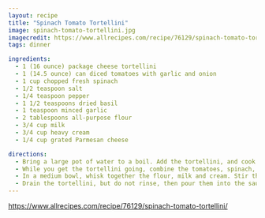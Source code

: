 ```yaml
---
layout: recipe
title: "Spinach Tomato Tortellini"
image: spinach-tomato-tortellini.jpg
imagecredit: https://www.allrecipes.com/recipe/76129/spinach-tomato-tortellini/
tags: dinner

ingredients:
  - 1 (16 ounce) package cheese tortellini
  - 1 (14.5 ounce) can diced tomatoes with garlic and onion
  - 1 cup chopped fresh spinach
  - 1/2 teaspoon salt
  - 1/4 teaspoon pepper
  - 1 1/2 teaspoons dried basil
  - 1 teaspoon minced garlic
  - 2 tablespoons all-purpose flour
  - 3/4 cup milk
  - 3/4 cup heavy cream
  - 1/4 cup grated Parmesan cheese

directions:
  - Bring a large pot of water to a boil. Add the tortellini, and cook until tender, about 10 minutes.
  - While you get the tortellini going, combine the tomatoes, spinach, salt, pepper, basil and garlic in a large saucepan over medium heat. Cook and stir until the mixture begins to bubble.
  - In a medium bowl, whisk together the flour, milk and cream. Stir this mixture into the saucepan along with the Parmesan cheese. Heat through, then reduce heat to low, and simmer until thick, about 2 minutes.
  - Drain the tortellini, but do not rinse, then pour them into the saucepan with the sauce. Stir to coat, and serve.
---
```


<https://www.allrecipes.com/recipe/76129/spinach-tomato-tortellini/>
